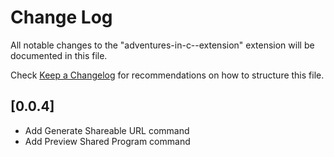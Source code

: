 # Change Log

All notable changes to the "adventures-in-c--extension" extension will be documented in this file.

Check [Keep a Changelog](http://keepachangelog.com/) for recommendations on how to structure this file.

## [0.0.4]

- Add Generate Shareable URL command
- Add Preview Shared Program command